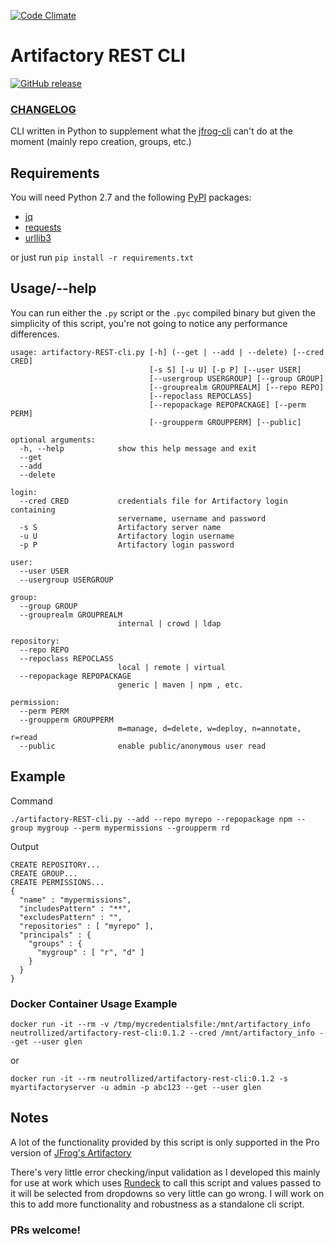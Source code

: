 [![Code Climate](https://codeclimate.com/github/Neutrollized/artifactory-REST-cli.png)](https://codeclimate.com/github/Neutrollized/artifactory-REST-cli)

# Artifactory REST CLI
[![GitHub release](https://img.shields.io/badge/release-v0.1.2-blue.svg)](https://github.com/Neutrollized/artifactory-REST-cli/releases)

### [CHANGELOG](https://github.com/Neutrollized/artifactory-REST-cli/blob/master/CHANGELOG.md)

CLI written in Python to supplement what the [jfrog-cli](https://jfrog.com/getcli/) can't do at the moment (mainly repo creation, groups, etc.)


## Requirements

You will need Python 2.7 and the following [PyPI](https://pypi.org) packages:
* [jq](https://pypi.org/project/jq/)
* [requests](https://pypi.org/project/requests/)
* [urllib3](https://pypi.org/project/urllib3/)

or just run `pip install -r requirements.txt` 


## Usage/--help
You can run either the `.py` script or the `.pyc` compiled binary but given the simplicity of this script, you're not going to notice any performance differences.

```
usage: artifactory-REST-cli.py [-h] (--get | --add | --delete) [--cred CRED]
                               [-s S] [-u U] [-p P] [--user USER]
                               [--usergroup USERGROUP] [--group GROUP]
                               [--grouprealm GROUPREALM] [--repo REPO]
                               [--repoclass REPOCLASS]
                               [--repopackage REPOPACKAGE] [--perm PERM]
                               [--groupperm GROUPPERM] [--public]

optional arguments:
  -h, --help            show this help message and exit
  --get
  --add
  --delete

login:
  --cred CRED           credentials file for Artifactory login containing
                        servername, username and password
  -s S                  Artifactory server name
  -u U                  Artifactory login username
  -p P                  Artifactory login password

user:
  --user USER
  --usergroup USERGROUP

group:
  --group GROUP
  --grouprealm GROUPREALM
                        internal | crowd | ldap

repository:
  --repo REPO
  --repoclass REPOCLASS
                        local | remote | virtual
  --repopackage REPOPACKAGE
                        generic | maven | npm , etc.

permission:
  --perm PERM
  --groupperm GROUPPERM
                        m=manage, d=delete, w=deploy, n=annotate, r=read
  --public              enable public/anonymous user read
```


## Example

Command
```
./artifactory-REST-cli.py --add --repo myrepo --repopackage npm --group mygroup --perm mypermissions --groupperm rd
```

Output
```
CREATE REPOSITORY...
CREATE GROUP...
CREATE PERMISSIONS...
{
  "name" : "mypermissions",
  "includesPattern" : "**",
  "excludesPattern" : "",
  "repositories" : [ "myrepo" ],
  "principals" : {
    "groups" : {
      "mygroup" : [ "r", "d" ]
    }
  }
}
```

### Docker Container Usage Example
```
docker run -it --rm -v /tmp/mycredentialsfile:/mnt/artifactory_info neutrollized/artifactory-rest-cli:0.1.2 --cred /mnt/artifactory_info --get --user glen 
```
or
```
docker run -it --rm neutrollized/artifactory-rest-cli:0.1.2 -s myartifactoryserver -u admin -p abc123 --get --user glen 
```


## Notes

A lot of the functionality provided by this script is only supported in the Pro version of [JFrog's Artifactory](https://jfrog.com/artifactory/)

There's very little error checking/input validation as I developed this mainly for use at work which uses [Rundeck](https://www.rundeck.com/) to call this script and values passed to it will be selected from dropdowns so very little can go wrong.  I will work on this to add more functionality and robustness as a standalone cli script.

### PRs welcome!
